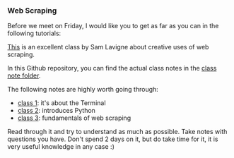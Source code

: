 ### Web Scraping

Before we meet on Friday, I would like you to get as far as you can in the following tutorials:

[This](https://github.com/antiboredom/sfpc-scrapism) is an excellent class by Sam Lavigne about creative uses of web scraping.

In this Github repository, you can find the actual class notes in the [class note folder](https://github.com/antiboredom/sfpc-scrapism/tree/master/class-notes).

The following notes are highly worth going through:

- [class 1](https://github.com/antiboredom/sfpc-scrapism/blob/master/class-notes/class-1.md): it's about the Terminal
- [class 2](https://github.com/antiboredom/sfpc-scrapism/blob/master/class-notes/class-2.md): introduces Python
- [class 3](https://github.com/antiboredom/sfpc-scrapism/blob/master/class-notes/class-3.md): fundamentals of web scraping


Read through it and try to understand as much as possible. Take notes with questions you have. Don't spend 2 days on it, but do take time for it, it is very useful knowledge in any case :) 
